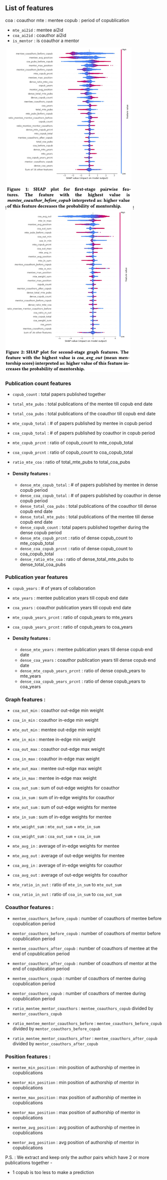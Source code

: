 
## List of features

coa : coauthor
mte : mentee
copub : period of copublication

- `mte_ai2id` : mentee ai2id
- `coa_ai2id` : coauthor ai2id
- `is_mentor` : is coauthor a mentor

<!-- ![alt-text-1](imgs/image1.jpg "title-1") ![alt-text-2](imgs/image2.jpg "title-2") -->
!<img src="imgs/image1.jpg" alt="drawing" width="400"/> ! <img src="imgs/image2.jpg" alt="drawing" width="400"/>


### Publication count features
- `copub_count` : total papers published together 
- `total_mte_pubs` : total publications of the mentee till copub end date
- `total_coa_pubs` : total publications of the coauthor till copub end date
- `mte_copub_total` : # of papers published by mentee in copub period
- `coa_copub_total` : # of papers published by coauthor in copub period
- `mte_copub_prcnt` : ratio of copub_count to mte_copub_total
- `coa_copub_prcnt` : ratio of copub_count to coa_copub_total
- `ratio_mte_coa` : ratio of total_mte_pubs to total_coa_pubs

- #### Density features :
    - `dense_mte_copub_total` : # of papers published by mentee in dense copub period
    - `dense_coa_copub_total` : # of papers published by coauthor in dense copub period
    - `dense_total_coa_pubs` : total publications of the coauthor till dense copub end date
    - `dense_total_mte_pubs` : total publications of the mentee till dense copub end date
    - `dense_copub_count` : total papers published together during the dense copub period
    - `dense_mte_copub_prcnt` : ratio of dense copub_count to mte_copub_total
    - `dense_coa_copub_prcnt` : ratio of dense copub_count to coa_copub_total
    - `dense_ratio_mte_coa` : ratio of dense_total_mte_pubs to dense_total_coa_pubs

### Publication year features
- `copub_years` : # of years of collaboration
- `mte_years` : mentee publication years till copub end date
- `coa_years` : coauthor publication years till copub end date
- `mte_copub_years_prcnt` : ratio of copub_years to mte_years
- `coa_copub_years_prcnt` : ratio of copub_years to coa_years

- #### Density features : 
    - `dense_mte_years` : mentee publication years till dense copub end date
    - `dense_coa_years` : coauthor publication years till dense copub end date
    - `dense_mte_copub_years_prcnt` : ratio of dense copub_years to mte_years
    - `dense_coa_copub_years_prcnt` : ratio of dense copub_years to coa_years


### Graph features : 

  - `coa_out_min` : coauthor out-edge min weight
  - `coa_in_min` : coauthor in-edge min weight
  - `mte_out_min` : mentee out-edge min weight
  - `mte_in_min` : mentee in-edge min weight
    

  - `coa_out_max` : coauthor  out-edge max weight
  - `coa_in_max` : coauthor in-edge max weight
  - `mte_out_max` : mentee  out-edge max weight
  - `mte_in_max` : mentee in-edge max weight


  - `coa_out_sum` : sum of  out-edge weights for coauthor
  - `coa_in_sum` : sum of in-edge weights for coauthor
  - `mte_out_sum` : sum of  out-edge weights for mentee
  - `mte_in_sum` : sum of in-edge weights for mentee 
  

  - `mte_weight_sum` : `mte_out_sum` + `mte_in_sum`
  - `coa_weight_sum` : `coa_out_sum` + `coa_in_sum`
    

  - `mte_avg_in` : average of in-edge weights for mentee
  - `mte_avg_out` : average of  out-edge weights for mentee
  - `coa_avg_in` : average of in-edge weights for coauthor
  - `coa_avg_out` : average of  out-edge weights for coauthor

  - `mte_ratio_in_out` : ratio of `mte_in_sum` to `mte_out_sum`
  - `coa_ratio_in_out` : ratio of `coa_in_sum` to `coa_out_sum`

### Coauthor features :

- `mentee_coauthors_before_copub` : number of coauthors of mentee before copublication period
- `mentor_coauthors_before_copub` : number of coauthors of mentor before copublication period


- `mentee_coauthors_after_copub` : number of coauthors of mentee at the end of copublication period
- `mentor_coauthors_after_copub` : number of coauthors of mentor at the end of copublication period


- `mentee_coauthors_copub` : number of coauthors of mentee during copublication period
- `mentor_coauthors_copub` : number of coauthors of mentee during copublication period


- `ratio_mentee_mentor_coauthors` : `mentee_coauthors_copub` divided by `mentor_coauthors_copub`
- `ratio_mentee_mentor_coauthors_before` : `mentee_coauthors_before_copub` divided by `mentor_coauthors_before_copub`
- `ratio_mentee_mentor_coauthors_after` : `mentee_coauthors_after_copub` divided by `mentor_coauthors_after_copub`

### Position features :
- `mentee_min_position` : min position of authorship of mentee in copublications
- `mentor_min_position` : min position of authorship of mentor in copublications


- `mentee_max_position` : max position of authorship of mentee in copublications
- `mentor_max_position` : max position of authorship of mentor in copublications


- `mentee_avg_position` : avg position of authorship of mentee in copublications
- `mentor_avg_position` : avg position of authorship of mentor in copublications



P.S. : 
We extract and keep only the author pairs which have 2 or more publications together -
- 1 copub is too less to make a prediction
